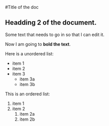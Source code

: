 #Title of the doc

## Headding 2 of the document.

Some text that needs to go in so that I can edit it.

Now I am going to **bold the text**.

Here is a unordered list:
- item 1
- item 2
- item 3
    - item 3a
    - item 3b
    
This is an ordered list:
1. item 1
2. item 2
    1. item 2a
    2. item 2b
    
